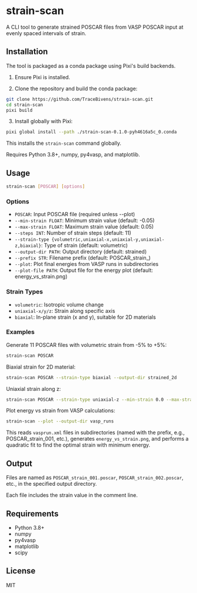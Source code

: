 # strain-scan

A CLI tool to generate strained POSCAR files from VASP POSCAR input at evenly spaced intervals of strain.

## Installation

The tool is packaged as a conda package using Pixi's build backends.

1. Ensure Pixi is installed.

2. Clone the repository and build the conda package:
```bash
git clone https://github.com/TraceBivens/strain-scan.git
cd strain-scan
pixi build
```

3. Install globally with Pixi:
```bash
pixi global install --path ./strain-scan-0.1.0-pyh4616a5c_0.conda
```

This installs the `strain-scan` command globally.

Requires Python 3.8+, numpy, py4vasp, and matplotlib.

## Usage

```bash
strain-scan [POSCAR] [options]
```

### Options

- `POSCAR`: Input POSCAR file (required unless --plot)
- `--min-strain FLOAT`: Minimum strain value (default: -0.05)
- `--max-strain FLOAT`: Maximum strain value (default: 0.05)
- `--steps INT`: Number of strain steps (default: 11)
- `--strain-type {volumetric,uniaxial-x,uniaxial-y,uniaxial-z,biaxial}`: Type of strain (default: volumetric)
- `--output-dir PATH`: Output directory (default: strained)
- `--prefix STR`: Filename prefix (default: POSCAR_strain_)
- `--plot`: Plot final energies from VASP runs in subdirectories
- `--plot-file PATH`: Output file for the energy plot (default: energy_vs_strain.png)

### Strain Types

- `volumetric`: Isotropic volume change
- `uniaxial-x/y/z`: Strain along specific axis
- `biaxial`: In-plane strain (x and y), suitable for 2D materials

### Examples

Generate 11 POSCAR files with volumetric strain from -5% to +5%:

```bash
strain-scan POSCAR
```

Biaxial strain for 2D material:

```bash
strain-scan POSCAR --strain-type biaxial --output-dir strained_2d
```

Uniaxial strain along z:

```bash
strain-scan POSCAR --strain-type uniaxial-z --min-strain 0.0 --max-strain 0.1 --steps 6
```

Plot energy vs strain from VASP calculations:

```bash
strain-scan --plot --output-dir vasp_runs
```

This reads `vasprun.xml` files in subdirectories (named with the prefix, e.g., POSCAR_strain_001, etc.), generates `energy_vs_strain.png`, and performs a quadratic fit to find the optimal strain with minimum energy.

## Output

Files are named as `POSCAR_strain_001.poscar`, `POSCAR_strain_002.poscar`, etc., in the specified output directory.

Each file includes the strain value in the comment line.

## Requirements

- Python 3.8+
- numpy
- py4vasp
- matplotlib
- scipy

## License

MIT